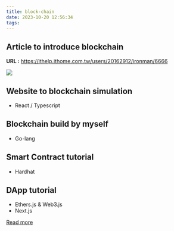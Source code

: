 ```yaml
---
title: block-chain
date: 2023-10-20 12:56:34
tags:
---
```

## Article to introduce blockchain
**URL :** https://ithelp.ithome.com.tw/users/20162912/ironman/6666

![](https://hackmd.io/_uploads/rkyfvqJfp.png)

## Website to blockchain simulation
* React / Typescript
## Blockchain build by myself
* Go-lang
## Smart Contract tutorial
* Hardhat
## DApp tutorial
* Ethers.js & Web3.js
* Next.js

[Read more](./block-chain)
